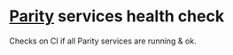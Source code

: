 # [Parity](https://ethcore.io/parity.html) services health check

Checks on CI if all Parity services are running & ok.
